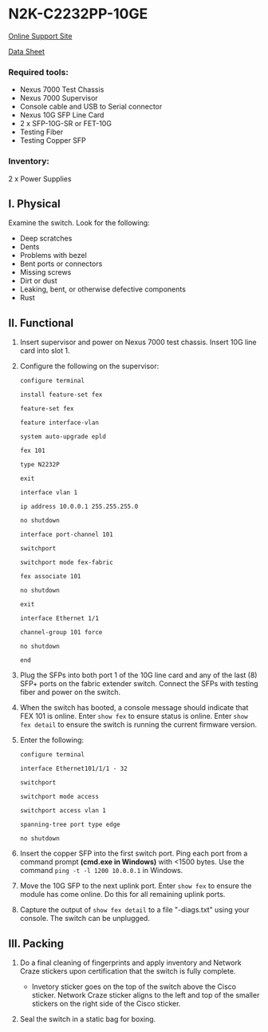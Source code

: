 # N2K-C2232PP-10GE

[Online Support Site](http://www.cisco.com/c/en/us/support/switches/nexus-2232pp-10ge-fabric-extender/model.html)

[Data Sheet](Docs\Data_Sheet_C78-437758.pdf)

### Required tools:

- Nexus 7000 Test Chassis
- Nexus 7000 Supervisor
- Console cable and USB to Serial connector
- Nexus 10G SFP Line Card
- 2 x SFP-10G-SR or FET-10G
- Testing Fiber
- Testing Copper SFP

### Inventory:

2 x Power Supplies

## I. Physical

Examine the switch. Look for the following:

- Deep scratches
- Dents
- Problems with bezel
- Bent ports or connectors
- Missing screws
- Dirt or dust
- Leaking, bent, or otherwise defective components
- Rust
	
## II. Functional

1. Insert supervisor and power on Nexus 7000 test chassis.  Insert 10G line card into slot 1.

1. Configure the following on the supervisor:

	`configure terminal`

	`install feature-set fex`

	`feature-set fex`

	`feature interface-vlan`

	`system auto-upgrade epld`

	`fex 101`

	`type N2232P`

	`exit`

	`interface vlan 1`

	`ip address 10.0.0.1 255.255.255.0`

	`no shutdown`

	`interface port-channel 101`

	`switchport`

	`switchport mode fex-fabric`

	`fex associate 101`

	`no shutdown`

	`exit`

	`interface Ethernet 1/1`

	`channel-group 101 force`

	`no shutdown`

	`end`

1. Plug the SFPs into both port 1 of the 10G line card and any of the last (8) SFP+ ports on the fabric extender switch.  Connect the SFPs with testing fiber and power on the switch.

1. When the switch has booted, a console message should indicate that FEX 101 is online.  Enter `show fex` to ensure status is online.  Enter `show fex detail` to ensure the switch is running the current firmware version.

1. Enter the following:

	`configure terminal`

	`interface Ethernet101/1/1 - 32`

	`switchport`

	`switchport mode access`

	`switchport access vlan 1`

	`spanning-tree port type edge`

	`no shutdown`

1. Insert the copper SFP into the first switch port.  Ping each port from a command prompt **(cmd.exe in Windows)** with <1500 bytes.  Use the command `ping -t -l 1200 10.0.0.1` in Windows.

1. Move the 10G SFP to the next uplink port.  Enter `show fex` to ensure the module has come online.  Do this for all remaining uplink ports.

1. Capture the output of `show fex detail` to a file "<Serial number>-diags.txt" using your console.  The switch can be unplugged.

## III. Packing

1. Do a final cleaning of fingerprints and apply inventory and Network Craze stickers upon certification that the switch is fully complete.

	- Invetory sticker goes on the top of the switch above the Cisco sticker.  Network Craze sticker aligns to the left and top of the smaller stickers on the right side of the Cisco sticker.

1. Seal the switch in a static bag for boxing.